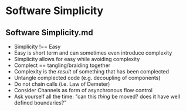# Software Simplicity

## Software Simplicity.md

- Simplicity !== Easy
- Easy is short term and can sometimes even introduce complexity
- Simplicity allows for easy while avoiding complexity
- Complect == tangling/braiding together
- Complexity is the *result* of something that has been complected
- Untangle complected code (e.g. decoupling of components)
- Do not chain calls (i.e. Law of Demeter)
- Consider Channels as form of asynchronous flow control
- Ask yourself all the time: "can this *thing* be moved? does it have well defined boundaries?"

